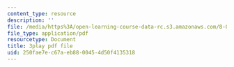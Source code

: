 ```yaml
---
content_type: resource
description: ''
file: /media/https%3A/open-learning-course-data-rc.s3.amazonaws.com/8-04-quantum-physics-i-spring-2016/250fae7ec67aeb8800454d50f4135318_7q32Wnm4dEw.pdf
file_type: application/pdf
resourcetype: Document
title: 3play pdf file
uid: 250fae7e-c67a-eb88-0045-4d50f4135318
---
```

